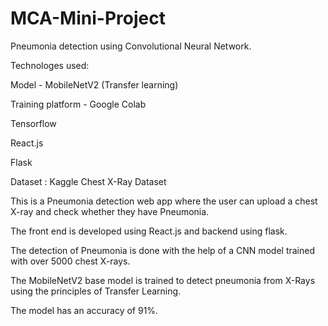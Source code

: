 # MCA-Mini-Project

Pneumonia detection using Convolutional Neural Network.

Technologes used:

Model - MobileNetV2 (Transfer learning)

Training platform - Google Colab

Tensorflow

React.js

Flask

Dataset : Kaggle Chest X-Ray Dataset

This is a Pneumonia detection web app where the user can upload a chest X-ray and check whether they have Pneumonia.

The front end is developed using React.js
and backend using flask.

The detection of Pneumonia is done with the help of a CNN model trained with over 5000 chest X-rays.

The MobileNetV2 base model is trained to detect pneumonia from X-Rays using the principles of Transfer Learning.

The model has an accuracy of 91%.


